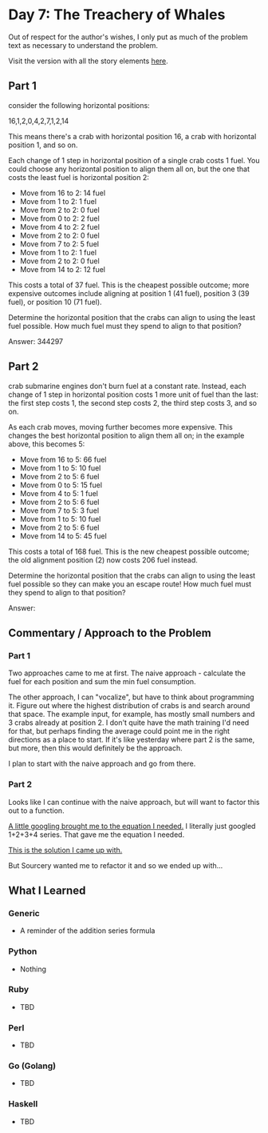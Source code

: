 # Day 7: The Treachery of Whales

Out of respect for the author's wishes, I only put as much of the problem text as necessary to understand the problem.

Visit the version with all the story elements [here](https://adventofcode.com/2021/day/7).

## Part 1
consider the following horizontal positions:

16,1,2,0,4,2,7,1,2,14

This means there's a crab with horizontal position 16, a crab with horizontal position 1, and so on.

Each change of 1 step in horizontal position of a single crab costs 1 fuel. You could choose any horizontal position to align them all on, but the one that costs the least fuel is horizontal position 2:

- Move from 16 to 2: 14 fuel
- Move from 1 to 2: 1 fuel
- Move from 2 to 2: 0 fuel
- Move from 0 to 2: 2 fuel
- Move from 4 to 2: 2 fuel
- Move from 2 to 2: 0 fuel
- Move from 7 to 2: 5 fuel
- Move from 1 to 2: 1 fuel
- Move from 2 to 2: 0 fuel
- Move from 14 to 2: 12 fuel

This costs a total of 37 fuel. This is the cheapest possible outcome; more expensive outcomes include aligning at position 1 (41 fuel), position 3 (39 fuel), or position 10 (71 fuel).

Determine the horizontal position that the crabs can align to using the least fuel possible. How much fuel must they spend to align to that position?

Answer: 344297

## Part 2
crab submarine engines don't burn fuel at a constant rate. Instead, each change of 1 step in horizontal position costs 1 more unit of fuel than the last: the first step costs 1, the second step costs 2, the third step costs 3, and so on.

As each crab moves, moving further becomes more expensive. This changes the best horizontal position to align them all on; in the example above, this becomes 5:

- Move from 16 to 5: 66 fuel
- Move from 1 to 5: 10 fuel
- Move from 2 to 5: 6 fuel
- Move from 0 to 5: 15 fuel
- Move from 4 to 5: 1 fuel
- Move from 2 to 5: 6 fuel
- Move from 7 to 5: 3 fuel
- Move from 1 to 5: 10 fuel
- Move from 2 to 5: 6 fuel
- Move from 14 to 5: 45 fuel

This costs a total of 168 fuel. This is the new cheapest possible outcome; the old alignment position (2) now costs 206 fuel instead.

Determine the horizontal position that the crabs can align to using the least fuel possible so they can make you an escape route! How much fuel must they spend to align to that position?

Answer: 

## Commentary / Approach to the Problem
### Part 1
Two approaches came to me at first. The naive approach - calculate the fuel for each position and sum the min fuel consumption.

The other approach, I can "vocalize", but have to think about programming it. Figure out where the highest distribution of crabs is and search around that space. The example input, for example, has mostly small numbers and 3 crabs already at position 2. I don't quite have the math training I'd need for that, but perhaps finding the average could point me in the right directions as a place to start. If it's like yesterday where part 2 is the same, but more, then this would definitely be the approach. 

I plan to start with the naive approach and go from there.

### Part 2
Looks like I can continue with the naive approach, but will want to factor this out to a function.

[A little googling brought me to the equation I needed.](https://en.wikipedia.org/wiki/1_%2B_2_%2B_3_%2B_4_%2B_%E2%8B%AF) I literally just googled 1+2+3+4 series. That gave me the equation I needed. 

[This is the solution I came up with.](https://github.com/djotaku/adventofcode/blob/872ae1a9f9f803e935d9f5c4d9b55d6c0cb15c3a/2021/Day_07/Python/solution.py)

But Sourcery wanted me to refactor it and so we ended up with...


## What I Learned

### Generic
- A reminder of the addition series formula
### Python
- Nothing
### Ruby
- TBD
### Perl
- TBD
### Go (Golang)
- TBD
### Haskell
- TBD